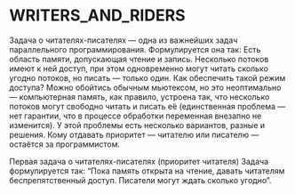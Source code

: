 # WRITERS_AND_RIDERS
Задача о читателях-писателях — одна из важнейших задач параллельного программирования. Формулируется она так:
Есть область памяти, допускающая чтение и запись. Несколько потоков имеют к ней доступ, при этом одновременно могут читать сколько угодно потоков, но писать — только один. Как обеспечить такой режим доступа?
Можно обойтись обычным мьютексом, но это неоптимально — компьютерная память, как правило, устроена так, что несколько потоков могут свободно читать и писать её (единственная проблема — нет гарантии, что в процессе обработки переменная внезапно не изменится). У этой проблемы есть несколько вариантов, разные и решения. Кому отдавать приоритет — читателю или писателю — остаётся за программистом.

Первая задача о читателях-писателях (приоритет читателя) Задача формулируется так:
“Пока память открыта на чтение, давать читателям беспрепятственный доступ. Писатели могут ждать сколько угодно”.
